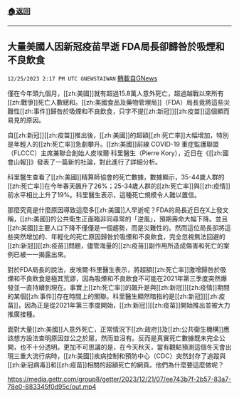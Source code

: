 ###  [:house:返回](README.md)
---


## 大量美國人因新冠疫苗早逝  FDA局長卻歸咎於吸煙和不良飲食
`12/25/2023 2:17 PM UTC GNEWSTAIWAN` [轉載自GNews](https://gnews.org/articles/2150045)



僅在今年頭九個月，[[zh:美國]]就有超過15.8萬人意外死亡，超過越戰以來所有[[zh:戰爭]]死亡人數總和。[[zh:美國食品及藥物管理局]]（FDA）局長竟將這些災難性[[zh:事件]]歸咎於吸煙和不良飲食，只字不提[[zh:新冠]][[zh:疫苗]]這個顯而易見的原因。  

自[[zh:新冠]][[zh:疫苗]]推出後，[[zh:美國]]的超額[[zh:死亡率]]大幅增加，特別是年輕人的[[zh:死亡率]]急劇攀升。[[zh:美國]]前線 COVID-19 重症監護聯盟（FLCCC）主席兼聯合創始人皮埃爾·科里醫生（Pierre Kory），近日在《[[zh:國會山報]]》發表了一篇新的社論，對此進行了詳細分析。

  

科里醫生查看了[[zh:美國]]精算師協會的死亡數據，數據顯示，35-44歲人群的[[zh:死亡率]]在今年春天飆升了26%；25-34歲人群的[[zh:死亡率]]與[[zh:疫情]]前水平相比上升了19%。科里醫生表示，這種死亡規模令人難以置信。

  

那麼究竟是什麼原因導致這麼多[[zh:美國]]人早逝呢？FDA的局長近日在X上發文稱，[[zh:美國]]的公共衛生正面臨非同尋常的「逆風」，預期壽命大幅下降。並且[[zh:美國]]主要人口下降不僅僅是一個趨勢，而是災難性的。然而這位局長卻將這些突然增加的、年輕化的死亡原因歸咎於吸煙和不良飲食，完全忽視無法回避的[[zh:新冠]][[zh:疫苗]]問題，儘管海量的[[zh:疫苗]]副作用所造成傷害和死亡的案例已被一一揭露出來。

  

對於FDA局長的說法，皮埃爾·科里醫生表示，將超額[[zh:死亡率]]激增歸咎於吸煙和不良飲食是極其荒謬，因為吸煙和不良飲食不可能在2021年第三季度突然爆發並一直持續到現在。事實上[[zh:死亡率]]的飆升是與[[zh:新冠]][[zh:疫情]]期間的某個[[zh:事件]]存在時間上的關聯。科里醫生顯然暗指的是[[zh:新冠]][[zh:疫苗]]，因為正是從2021年第三季度開始，[[zh:新冠]][[zh:疫苗]]開始推出並被大力推廣接種。

  

面對大量[[zh:美國]]人意外死亡，正常情況下[[zh:政府]]及[[zh:公共衛生機構]]應該想方設法查明原因並公之於眾，然而並沒有。反而是真實死亡數據既未完全公開，也不十分透明。更加不可思議的是，在今天秋天，當有觀點預測這個冬天會出現三重大流行病時，[[zh:美國]]疾病控制和預防中心（CDC）突然封存了追蹤與[[zh:新冠病毒]]和[[zh:疫苗]]相關的超額死亡的網頁。他們為什麼要這麼做呢？


https://media.gettr.com/group8/getter/2023/12/21/07/ee743b7f-2b57-83a7-78e0-883345f0d95c/out.mp4



